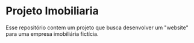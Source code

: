 # Projeto Imobiliaria
Esse repositório contem um projeto que busca desenvolver um "website" para uma empresa imobiliária fictícia. 
